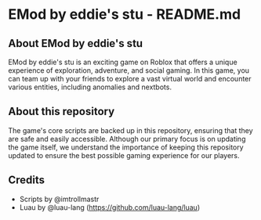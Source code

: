 # EMod by eddie's stu - README.md
## About EMod by eddie's stu
EMod by eddie's stu is an exciting game on Roblox that offers a unique experience of exploration, adventure, and social gaming. In this game, you can team up with your friends to explore a vast virtual world and encounter various entities, including anomalies and nextbots. 
## About this repository
The game's core scripts are backed up in this repository, ensuring that they are safe and easily accessible. Although our primary focus is on updating the game itself, we understand the importance of keeping this repository updated to ensure the best possible gaming experience for our players.

## Credits
- Scripts by @imtrollmastr
- Luau by @luau-lang (https://github.com/luau-lang/luau)
